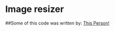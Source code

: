 # Image resizer

##Some of this code was written by: [This Person!](https://stackoverflow/a/24199315)